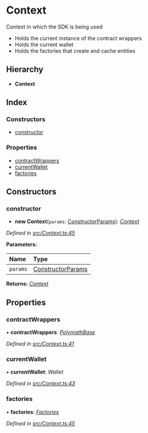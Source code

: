 # Context

Context in which the SDK is being used

* Holds the current instance of the contract wrappers
* Holds the current wallet
* Holds the factories that create and cache entities

## Hierarchy

* **Context**

## Index

### Constructors

* [constructor](_context_.context.md#constructor)

### Properties

* [contractWrappers](_context_.context.md#contractwrappers)
* [currentWallet](_context_.context.md#currentwallet)
* [factories](_context_.context.md#factories)

## Constructors

### constructor

+ **new Context**\(`params`: [ConstructorParams](../interfaces/_context_.constructorparams.md)\): [_Context_](_context_.context.md)

_Defined in_ [_src/Context.ts:45_](https://github.com/PolymathNetwork/polymath-sdk/blob/550676f/src/Context.ts#L45)

**Parameters:**

| Name | Type |
| :--- | :--- |
| `params` | [ConstructorParams](../interfaces/_context_.constructorparams.md) |

**Returns:** [_Context_](_context_.context.md)

## Properties

### contractWrappers

• **contractWrappers**: [_PolymathBase_](_polymathbase_.polymathbase.md)

_Defined in_ [_src/Context.ts:41_](https://github.com/PolymathNetwork/polymath-sdk/blob/550676f/src/Context.ts#L41)

### currentWallet

• **currentWallet**: _Wallet_

_Defined in_ [_src/Context.ts:43_](https://github.com/PolymathNetwork/polymath-sdk/blob/550676f/src/Context.ts#L43)

### factories

• **factories**: [_Factories_](../interfaces/_context_.factories.md)

_Defined in_ [_src/Context.ts:45_](https://github.com/PolymathNetwork/polymath-sdk/blob/550676f/src/Context.ts#L45)

